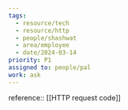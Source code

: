 ```yaml
---
tags:
  - resource/tech
  - resource/http
  - people/shashwat
  - area/employee
  - date/2024-03-14
priority: P1
assigned to: people/pal
work: ask
---
```


reference:: [[HTTP request code]]
